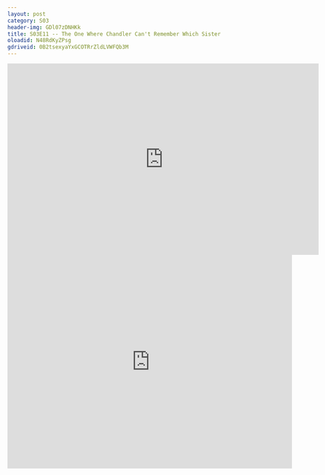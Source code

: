 ```yaml
---
layout: post 
category: S03 
header-img: GDl07zDNHKk 
title: S03E11 -- The One Where Chandler Can't Remember Which Sister 
oloadid: N48RdKyZPsg 
gdriveid: 0B2tsexyaYxGCOTRrZldLVWFQb3M 
--- 
```

<!--more--> 
<iframe src='https://openload.co/embed/N48RdKyZPsg/' width='700' height='430' frameborder='0' scrolling='no' allowfullscreen='allowfullscreen'></iframe> 
<iframe src='https://drive.google.com/file/d/0B2tsexyaYxGCOTRrZldLVWFQb3M/preview' width='640' height='480' frameborder='0' scrolling='no' allowfullscreen='allowfullscreen'></iframe> 